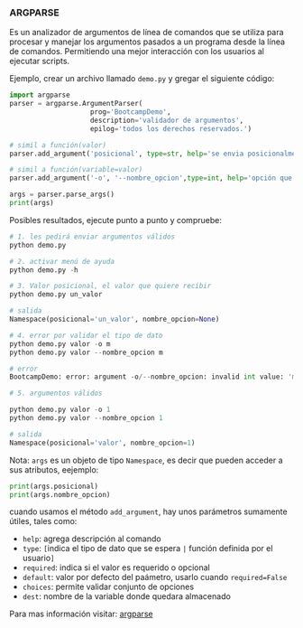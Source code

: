 ### **ARGPARSE**

Es un analizador de argumentos de línea de comandos que se utiliza para procesar y manejar los argumentos pasados a un programa desde la línea de comandos. Permitiendo una mejor interacción con los usuarios al ejecutar scripts. 

Ejemplo, crear un archivo llamado `demo.py` y gregar el siguiente código:
```python
import argparse
parser = argparse.ArgumentParser(
                    prog='BootcampDemo',
                    description='validador de argumentos',
                    epilog='todos los derechos reservados.')

# simil a función(valor)
parser.add_argument('posicional', type=str, help='se envia posicionalmente')

# simil a función(variable=valor)
parser.add_argument('-o', '--nombre_opcion',type=int, help='opción que toma un valor')

args = parser.parse_args()
print(args)
```

Posibles resultados, ejecute punto a punto y compruebe:


```python
# 1. les pedirá enviar argumentos válidos
python demo.py

# 2. activar menú de ayuda
python demo.py -h

# 3. Valor posicional, el valor que quiere recibir
python demo.py un_valor

# salida
Namespace(posicional='un_valor', nombre_opcion=None)

# 4. error por validar el tipo de dato
python demo.py valor -o m
python demo.py valor --nombre_opcion m

# error
BootcampDemo: error: argument -o/--nombre_opcion: invalid int value: 'm'

# 5. argumentos válidos

python demo.py valor -o 1
python demo.py valor --nombre_opcion 1

# salida
Namespace(posicional='valor', nombre_opcion=1)
```

Nota: `args` es un objeto de tipo `Namespace`, es decir que pueden acceder a sus atributos, eejemplo:


```python
print(args.posicional)
print(args.nombre_opcion)
```

cuando usamos el método `add_argument`, hay unos parámetros sumamente útiles, tales como:

* `help`: agrega descripción al comando
* `type`: `[`indica el tipo de dato que se espera `|` función definida por el usuario`]`
* `required`: indica si el valor es requerido o opcional
* `default`: valor por defecto del paámetro, usarlo cuando `required=False` 
* `choices`: permite validar conjunto de opciones
* `dest`: nombre de la variable donde quedara almacenado


Para mas información visitar: [argparse](https://docs.python.org/3/library/argparse.html)
    
